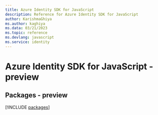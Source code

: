 ```yaml
---
title: Azure Identity SDK for JavaScript
description: Reference for Azure Identity SDK for JavaScript
author: KarishmaGhiya
ms.author: kaghiya
ms.data: 03/21/2023
ms.topic: reference
ms.devlang: javascript
ms.service: identity
---
```

# Azure Identity SDK for JavaScript - preview
## Packages - preview
[!INCLUDE [packages](identity-index.md)]